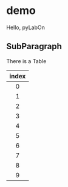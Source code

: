 # demo

Hello, pyLabOn

## SubParagraph

There is a Table

|index|
| :----: |
|0|
|1|
|2|
|3|
|4|
|5|
|6|
|7|
|8|
|9|


